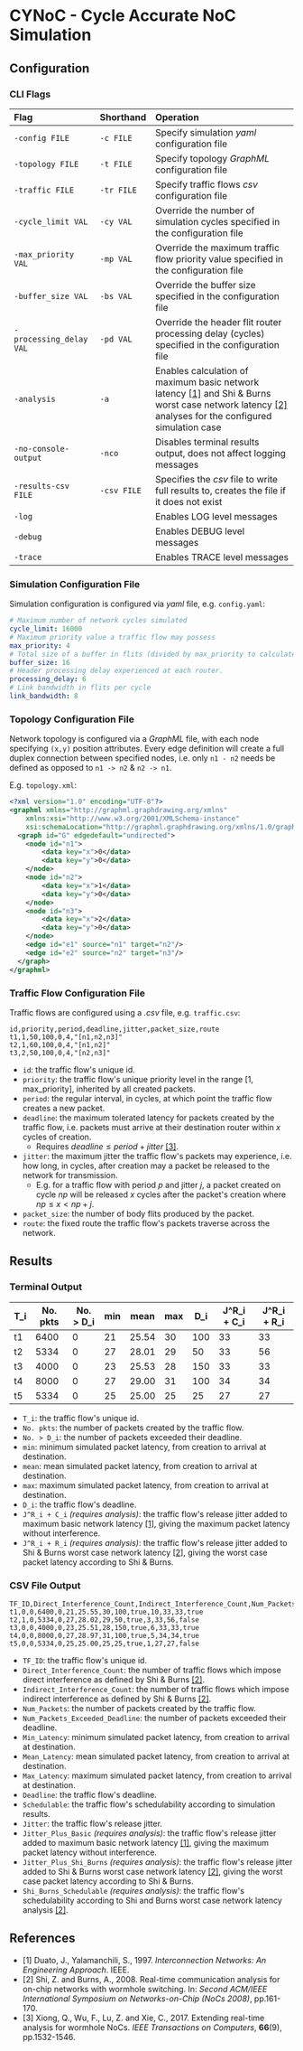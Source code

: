 # CYNoC - Cycle Accurate NoC Simulation

## Configuration

### CLI Flags

| Flag | Shorthand | Operation |
| :--- | :-------- | :-------- |
| `-config FILE` | `-c FILE` | Specify simulation *yaml* configuration file |
| `-topology FILE` | `-t FILE` | Specify topology *GraphML* configuration file |
| `-traffic FILE` | `-tr FILE` | Specify traffic flows *csv* configuration file |
| `-cycle_limit VAL` | `-cy VAL` | Override the number of simulation cycles specified in the configuration file |
| `-max_priority VAL` | `-mp VAL` | Override the maximum traffic flow priority value specified in the configuration file |
| `-buffer_size VAL` | `-bs VAL` | Override the buffer size specified in the configuration file |
| `-processing_delay VAL` | `-pd VAL` | Override the header flit router processing delay (cycles) specified in the configuration file |
| `-analysis` | `-a` | Enables calculation of maximum basic network latency [[1]](#1) and Shi & Burns worst case network latency [[2]](#2) analyses for the configured simulation case |
| `-no-console-output` | `-nco` | Disables terminal results output, does not affect logging messages |
| `-results-csv FILE` | `-csv FILE` | Specifies the *csv* file to write full results to, creates the file if it does not exist |
| `-log` | | Enables LOG level messages |
| `-debug` | | Enables DEBUG level messages |
| `-trace` | | Enables TRACE level messages |

### Simulation Configuration File

Simulation configuration is configured via *yaml* file, e.g. `config.yaml`:
``` yaml
# Maximum number of network cycles simulated
cycle_limit: 16000
# Maximum priority value a traffic flow may possess
max_priority: 4
# Total size of a buffer in flits (divided by max_priority to calculate virtual channel size)
buffer_size: 16
# Header processing delay experienced at each router.
processing_delay: 6
# Link bandwidth in flits per cycle
link_bandwidth: 8
```

### Topology Configuration File

Network topology is configured via a *GraphML* file, 
with each node specifying `(x,y)` position attributes.
Every edge definition will create a full duplex connection between specified nodes,
i.e. only `n1 - n2` needs be defined as opposed to `n1 -> n2` & `n2 -> n1`.

E.g. `topology.xml`:
``` xml
<?xml version="1.0" encoding="UTF-8"?>
<graphml xmlns="http://graphml.graphdrawing.org/xmlns"  
    xmlns:xsi="http://www.w3.org/2001/XMLSchema-instance"
    xsi:schemaLocation="http://graphml.graphdrawing.org/xmlns/1.0/graphml.xsd">
  <graph id="G" edgedefault="undirected">
    <node id="n1">
        <data key="x">0</data>
        <data key="y">0</data>
    </node>
    <node id="n2">
        <data key="x">1</data>
        <data key="y">0</data>
    </node>
    <node id="n3">
        <data key="x">2</data>
        <data key="y">0</data>
    </node>
    <edge id="e1" source="n1" target="n2"/>
    <edge id="e2" source="n2" target="n3"/>
  </graph>
</graphml>
```

### Traffic Flow Configuration File

Traffic flows are configured using a *.csv* file, e.g. `traffic.csv`:
``` csv
id,priority,period,deadline,jitter,packet_size,route
t1,1,50,100,0,4,"[n1,n2,n3]"
t2,1,60,100,0,4,"[n1,n2]"
t3,2,50,100,0,4,"[n2,n3]"
```
- `id`: the traffic flow's unique id.
- `priority`: the traffic flow's unique priority level in the range [1, max_priority], inherited by all created packets.
- `period`: the regular interval, in cycles, at which point the traffic flow creates a new packet.
- `deadline`: the maximum tolerated latency for packets created by the traffic flow, i.e. packets must arrive at their destination router within $x$ cycles of creation.
    - Requires $deadline \leq period + jitter$ [[3]](#3).
- `jitter`: the maximum jitter the traffic flow's packets may experience, i.e. how long, in cycles, after creation may a packet be released to the network for transmission.
    - E.g. for a traffic flow with period $p$ and jitter $j$, a packet created on cycle $np$ will be released $x$ cycles after the packet's creation where $np \leq x < np+j$.
- `packet_size`: the number of body flits produced by the packet.
- `route`: the fixed route the traffic flow's packets traverse across the network.

## Results

### Terminal Output

| T_i | No. pkts | No. > D_i | min | mean  | max | D_i | J^R_i + C_i | J^R_i + R_i |
| --- | -------- | --------- | --- | ----- | --- | --- | ----------- | ----------- |
| t1  | 6400     | 0         | 21  | 25.54 | 30  | 100 | 33          | 33          |
| t2  | 5334     | 0         | 27  | 28.01 | 29  | 50  | 33          | 56          |
| t3  | 4000     | 0         | 23  | 25.53 | 28  | 150 | 33          | 33          |
| t4  | 8000     | 0         | 27  | 29.00 | 31  | 100 | 34          | 34          |
| t5  | 5334     | 0         | 25  | 25.00 | 25  | 25  | 27          | 27          |

- `T_i`: the traffic flow's unique id.
- `No. pkts`: the number of packets created by the traffic flow.
- `No. > D_i`: the number of packets exceeded their deadline.
- `min`: minimum simulated packet latency, from creation to arrival at destination.
- `mean`: mean simulated packet latency, from creation to arrival at destination.
- `max`: maximum simulated packet latency, from creation to arrival at destination.
- `D_i`: the traffic flow's deadline.
- `J^R_i + C_i` *(requires analysis)*: the traffic flow's release jitter added to maximum basic network latency [[1]](#1), giving the maximum packet latency without interference.
- `J^R_i + R_i` *(requires analysis)*: the traffic flow's release jitter added to Shi & Burns worst case network latency [[2]](#2), giving the worst case packet latency according to Shi & Burns.

### CSV File Output

```csv
TF_ID,Direct_Interference_Count,Indirect_Interference_Count,Num_Packets_Routed,Num_Packets_Exceeded_Deadline,Min_Latency,Mean_Latency,Max_Latency,Deadline,Schedulable,Jitter,Jitter_Plus_Basic,Jitter_Plus_Shi_And_Burns,Shi_Burns_Schedulable
t1,0,0,6400,0,21,25.55,30,100,true,10,33,33,true
t2,1,0,5334,0,27,28.02,29,50,true,3,33,56,false
t3,0,0,4000,0,23,25.51,28,150,true,6,33,33,true
t4,0,0,8000,0,27,28.97,31,100,true,5,34,34,true
t5,0,0,5334,0,25,25.00,25,25,true,1,27,27,false
```

- `TF_ID`: the traffic flow's unique id.
- `Direct_Interference_Count`: the number of traffic flows which impose direct interference as defined by Shi & Burns [[2]](#2).
- `Indirect_Interference_Count`: the number of traffic flows which impose indirect interference as defined by Shi & Burns [[2]](#2).
- `Num_Packets`: the number of packets created by the traffic flow.
- `Num_Packets_Exceeded_Deadline`: the number of packets exceeded their deadline.
- `Min_Latency`: minimum simulated packet latency, from creation to arrival at destination.
- `Mean_Latency`: mean simulated packet latency, from creation to arrival at destination.
- `Max_Latency`: maximum simulated packet latency, from creation to arrival at destination.
- `Deadline`: the traffic flow's deadline.
- `Schedulable`: the traffic flow's schedulability according to simulation results.
- `Jitter`: the traffic flow's release jitter.
- `Jitter_Plus_Basic` *(requires analysis)*: the traffic flow's release jitter added to maximum basic network latency [[1]](#1), giving the maximum packet latency without interference.
- `Jitter_Plus_Shi_Burns` *(requires analysis)*: the traffic flow's release jitter added to Shi & Burns worst case network latency [[2]](#2), giving the worst case packet latency according to Shi & Burns.
- `Shi_Burns_Schedulable` *(requires analysis)*: the traffic flow's schedulability according to Shi and Burns worst case network latency analysis [[2]](#2).

## References
- <a id='1'>[1]</a>
Duato, J., Yalamanchili, S., 1997. *Interconnection Networks: An Engineering Approach*. IEEE.
- <a id='2'>[2]</a>
Shi, Z. and Burns, A., 2008. Real-time communication analysis for on-chip networks with wormhole switching. In: *Second ACM/IEEE International Symposium on Networks-on-Chip (NoCs 2008)*, pp.161-170.
- <a id='3'>[3]</a>
Xiong, Q., Wu, F., Lu, Z. and Xie, C., 2017. Extending real-time analysis for wormhole NoCs. *IEEE Transactions on Computers*, **66**(9), pp.1532-1546.